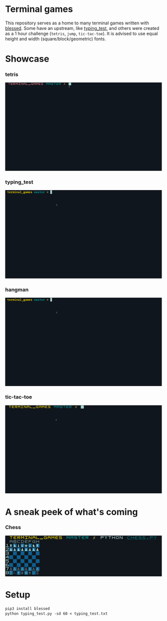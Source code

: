 # Terminal games

This repository serves as a home to many terminal games written with [blessed](https://github.com/jquast/blessed).
Some have an upstream, like [typing_test](https://github.com/MasterMedo/typetest), and others were created as a 1 hour challenge (`tetris`, `jump`, `tic-tac-toe`).
It is advised to use equal height and width (square/block/geometric) fonts.

# Showcase

### tetris
![tetris](./img/tetris.gif)

### typing_test
![typing_test](./img/typing_test.gif)

### hangman
![hangman](./img/hangman.gif)

### tic-tac-toe
![tic-tac-toe](./img/tic-tac-toe.gif)

# A sneak peek of what's coming

### Chess
![chess](./img/chess.png)

# Setup

```
pip3 install blessed
python typing_test.py -sd 60 < typing_test.txt
```
